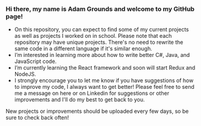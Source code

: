 ### Hi there, my name is Adam Grounds and welcome to my GitHub page!
- On this repository, you can expect to find some of my current projects as well as projects I worked on in school. Please note that each repository
  may have unique projects. There's no need to rewrite the same code in a different language if it's similar enough.
- I’m interested in learning more about how to write better C#, Java, and JavaScript code.
- I’m currently learning the React framework and soon will start Redux and NodeJS.
- I strongly encourage you to let me know if you have suggestions of how to improve my code, I always want to get better! 
Please feel free to send me a message on here or on Linkedin for suggestions or other improvements and I'll do my best to get back to you.


New projects or improvements should be uploaded every few days, so be sure to check back often!

<!---
agrounds000/agrounds000 is a ✨ special ✨ repository because its `README.md` (this file) appears on your GitHub profile.
You can click the Preview link to take a look at your changes.
--->
